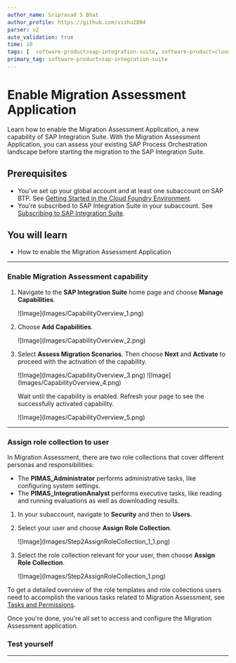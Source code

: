 ```yaml
---
author_name: Sriprasad S Bhat
author_profile: https://github.com/vishu2804
parser: v2
auto_validation: true
time: 10
tags: [  software-product>sap-integration-suite, software-product>cloud-integration, software-product>sap-process-integration, software-product>sap-process-orchestration, tutorial>license, tutorial>beginner  ]
primary_tag: software-product>sap-integration-suite
---
```



# Enable Migration Assessment Application
<!-- description --> Learn how to enable the Migration Assessment Application, a new capability of SAP Integration Suite. With the Migration Assessment Application, you can assess your existing SAP Process Orchestration landscape before starting the migration to the SAP Integration Suite.

## Prerequisites

- You’ve set up your global account and at least one subaccount on SAP BTP. See [Getting Started in the Cloud Foundry Environment](https://help.sap.com/docs/btp/sap-business-technology-platform/getting-started-in-cloud-foundry-environment).
- You’re subscribed to SAP Integration Suite in your subaccount. See [Subscribing to SAP Integration Suite](https://help.sap.com/docs/integration-suite/sap-integration-suite/8a3c8b7a6b1c4f249bb81d11644ef806.html).

## You will learn
- How to enable the Migration Assessment Application

---
### Enable Migration Assessment capability

1. Navigate to the **SAP Integration Suite** home page and choose **Manage Capabilities**.

    <!-- border -->![Image](Images/CapabilityOverview_1.png)

2. Choose **Add Capabilities**.

    <!-- border -->![Image](Images/CapabilityOverview_2.png)

3. Select **Assess Migration Scenarios**. Then choose **Next** and **Activate** to proceed with the activation of the capability.

    <!-- border -->![Image](Images/CapabilityOverview_3.png)

    <!-- border -->![Image](Images/CapabilityOverview_4.png)


    Wait until the capability is enabled. Refresh your page to see the successfully activated capability.

    <!-- border -->![Image](Images/CapabilityOverview_5.png)

---
### Assign role collection to user

In Migration Assessment, there are two role collections that cover different personas and responsibilities:

- The **PIMAS_Administrator** performs administrative tasks, like configuring system settings.
- The **PIMAS_IntegrationAnalyst** performs executive tasks, like reading and running evaluations as well as downloading results. 


1. In your subaccount, navigate to **Security** and then to **Users**.

2. Select your user and choose **Assign Role Collection**.

    <!-- border -->![Image](Images/Step2AssignRoleCollection_1_1.png)

3. Select the role collection relevant for your user, then choose **Assign Role Collection**.

    <!-- border -->![Image](Images/Step2AssignRoleCollection_1.png)


To get a detailed overview of the role templates and role collections users need to accomplish the various tasks related to Migration Assessment, see [Tasks and Permissions](https://help.sap.com/docs/integration-suite/sap-integration-suite/2714db1701114de4ab5ffd1bebd0c4de.html).

Once you're done, you're all set to access and configure the Migration Assessment application.

### Test yourself 








---